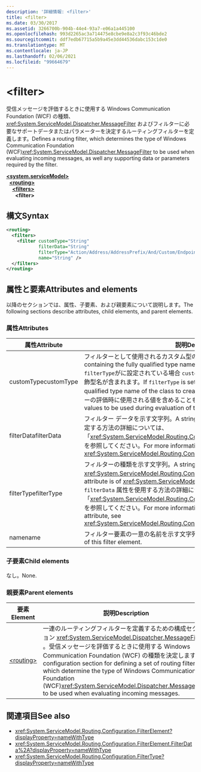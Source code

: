 ```yaml
---
description: '詳細情報: <filter>'
title: <filter>
ms.date: 03/30/2017
ms.assetid: 3266700b-904b-44e4-93a7-e06a1a445100
ms.openlocfilehash: 993d2265ac3a714475e8cbe9e8a2c3f93c46bde2
ms.sourcegitcommit: ddf7edb67715a5b9a45e3dd44536dabc153c1de0
ms.translationtype: MT
ms.contentlocale: ja-JP
ms.lasthandoff: 02/06/2021
ms.locfileid: "99664679"
---
```

# \<filter>

<span data-ttu-id="f5ba2-102">受信メッセージを評価するときに使用する Windows Communication Foundation (WCF) の種類、 <xref:System.ServiceModel.Dispatcher.MessageFilter> およびフィルターに必要なサポートデータまたはパラメーターを決定するルーティングフィルターを定義します。</span><span class="sxs-lookup"><span data-stu-id="f5ba2-102">Defines a routing filter, which determines the type of Windows Communication Foundation (WCF)<xref:System.ServiceModel.Dispatcher.MessageFilter> to be used when evaluating incoming messages, as well any supporting data or parameters required by the filter.</span></span>

[**\<system.serviceModel>**](system-servicemodel.md)\
&nbsp;&nbsp;[**\<routing>**](routing.md)\
&nbsp;&nbsp;&nbsp;&nbsp;[**\<filters>**](filters-of-routing.md)\
&nbsp;&nbsp;&nbsp;&nbsp;&nbsp;&nbsp;**\<filter>**  
  
## <a name="syntax"></a><span data-ttu-id="f5ba2-103">構文</span><span class="sxs-lookup"><span data-stu-id="f5ba2-103">Syntax</span></span>  
  
```xml  
<routing>
  <filters>
    <filter customType="String"
            filterData="String"
            filterType="Action/Address/AddressPrefix/And/Custom/Endpoint/MatchAll/XPath"
            name="String" />
  </filters>
</routing>
```  
  
## <a name="attributes-and-elements"></a><span data-ttu-id="f5ba2-104">属性と要素</span><span class="sxs-lookup"><span data-stu-id="f5ba2-104">Attributes and elements</span></span>

<span data-ttu-id="f5ba2-105">以降のセクションでは、属性、子要素、および親要素について説明します。</span><span class="sxs-lookup"><span data-stu-id="f5ba2-105">The following sections describe attributes, child elements, and parent elements.</span></span>

### <a name="attributes"></a><span data-ttu-id="f5ba2-106">属性</span><span class="sxs-lookup"><span data-stu-id="f5ba2-106">Attributes</span></span>

| <span data-ttu-id="f5ba2-107">属性</span><span class="sxs-lookup"><span data-stu-id="f5ba2-107">Attribute</span></span>  | <span data-ttu-id="f5ba2-108">説明</span><span class="sxs-lookup"><span data-stu-id="f5ba2-108">Description</span></span> |
| ---------- | ----------- |
| <span data-ttu-id="f5ba2-109">customType</span><span class="sxs-lookup"><span data-stu-id="f5ba2-109">customType</span></span> | <span data-ttu-id="f5ba2-110">フィルターとして使用されるカスタム型の完全修飾型名を示す文字列。</span><span class="sxs-lookup"><span data-stu-id="f5ba2-110">A string containing the fully qualified type name of the custom type to be used as a filter.</span></span> <span data-ttu-id="f5ba2-111">`filterType`がに設定されている場合 `custom` 、この属性には作成するクラスの完全修飾型名が含まれます。</span><span class="sxs-lookup"><span data-stu-id="f5ba2-111">If `filterType` is set to `custom`, this attribute contains the fully qualified type name of the class to create.</span></span>  <span data-ttu-id="f5ba2-112">`filterData` には、カスタム型フィルターの評価時に使用される値を含めることもできます。</span><span class="sxs-lookup"><span data-stu-id="f5ba2-112">`filterData` may also contain values to be used during evaluation of the custom type filter.</span></span> |
| <span data-ttu-id="f5ba2-113">filterData</span><span class="sxs-lookup"><span data-stu-id="f5ba2-113">filterData</span></span> | <span data-ttu-id="f5ba2-114">フィルター データを示す文字列。</span><span class="sxs-lookup"><span data-stu-id="f5ba2-114">A string containing the filter data.</span></span> <span data-ttu-id="f5ba2-115">この属性を指定する方法の詳細については、「<xref:System.ServiceModel.Routing.Configuration.FilterElement.FilterData%2A>」を参照してください。</span><span class="sxs-lookup"><span data-stu-id="f5ba2-115">For more information on how to specify this attribute, see <xref:System.ServiceModel.Routing.Configuration.FilterElement.FilterData%2A>.</span></span> |
| <span data-ttu-id="f5ba2-116">filterType</span><span class="sxs-lookup"><span data-stu-id="f5ba2-116">filterType</span></span> | <span data-ttu-id="f5ba2-117">フィルターの種類を示す文字列。</span><span class="sxs-lookup"><span data-stu-id="f5ba2-117">A string containing the filter type.</span></span> <span data-ttu-id="f5ba2-118">この属性は <xref:System.ServiceModel.Routing.Configuration.FilterType> 型です。</span><span class="sxs-lookup"><span data-stu-id="f5ba2-118">This attribute is of <xref:System.ServiceModel.Routing.Configuration.FilterType> type.</span></span>  <span data-ttu-id="f5ba2-119">`filterData` 属性を使用する方法の詳細については、「<xref:System.ServiceModel.Routing.Configuration.FilterElement.FilterData%2A>」を参照してください。</span><span class="sxs-lookup"><span data-stu-id="f5ba2-119">For more information on how this works with the `filterData` attribute, see <xref:System.ServiceModel.Routing.Configuration.FilterElement.FilterData%2A>.</span></span> |
| <span data-ttu-id="f5ba2-120">name</span><span class="sxs-lookup"><span data-stu-id="f5ba2-120">name</span></span>       | <span data-ttu-id="f5ba2-121">フィルター要素の一意の名前を示す文字列。</span><span class="sxs-lookup"><span data-stu-id="f5ba2-121">A string containing the unique name of this filter element.</span></span> |

### <a name="child-elements"></a><span data-ttu-id="f5ba2-122">子要素</span><span class="sxs-lookup"><span data-stu-id="f5ba2-122">Child elements</span></span>

<span data-ttu-id="f5ba2-123">なし。</span><span class="sxs-lookup"><span data-stu-id="f5ba2-123">None.</span></span>

### <a name="parent-elements"></a><span data-ttu-id="f5ba2-124">親要素</span><span class="sxs-lookup"><span data-stu-id="f5ba2-124">Parent elements</span></span>

| <span data-ttu-id="f5ba2-125">要素</span><span class="sxs-lookup"><span data-stu-id="f5ba2-125">Element</span></span> | <span data-ttu-id="f5ba2-126">説明</span><span class="sxs-lookup"><span data-stu-id="f5ba2-126">Description</span></span> |
| ------- | ----------- |
| [\<routing>](routing.md) | <span data-ttu-id="f5ba2-127">一連のルーティングフィルターを定義するための構成セクション <xref:System.ServiceModel.Dispatcher.MessageFilter> 。受信メッセージを評価するときに使用する Windows Communication Foundation (WCF) の種類を決定します。</span><span class="sxs-lookup"><span data-stu-id="f5ba2-127">A configuration section for defining a set of routing filters, which determine the type of Windows Communication Foundation (WCF)<xref:System.ServiceModel.Dispatcher.MessageFilter> to be used when evaluating incoming messages.</span></span> |

## <a name="see-also"></a><span data-ttu-id="f5ba2-128">関連項目</span><span class="sxs-lookup"><span data-stu-id="f5ba2-128">See also</span></span>

- <xref:System.ServiceModel.Routing.Configuration.FilterElement?displayProperty=nameWithType>
- <xref:System.ServiceModel.Routing.Configuration.FilterElement.FilterData%2A?displayProperty=nameWithType>
- <xref:System.ServiceModel.Routing.Configuration.FilterType?displayProperty=nameWithType>
